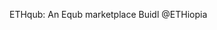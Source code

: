 ETHqub: An Equb marketplace
Buidl @ETHiopia

<object data="https://github.com/user-attachments/files/19036891/ETHIOPIA.Presentation.4.pdf" type="application/pdf" width="100%" height="800">
</object>
